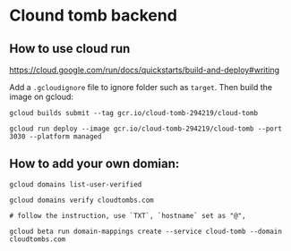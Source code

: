 # Clound tomb backend

## How to use cloud run

https://cloud.google.com/run/docs/quickstarts/build-and-deploy#writing

Add a `.gcloudignore` file to ignore folder such as `target`. 
Then build the image on gcloud:
```
gcloud builds submit --tag gcr.io/cloud-tomb-294219/cloud-tomb

gcloud run deploy --image gcr.io/cloud-tomb-294219/cloud-tomb --port 3030 --platform managed
```

## How to add your own domian:
```
gcloud domains list-user-verified

gcloud domains verify cloudtombs.com

# follow the instruction, use `TXT`, `hostname` set as "@", 

gcloud beta run domain-mappings create --service cloud-tomb --domain cloudtombs.com
```